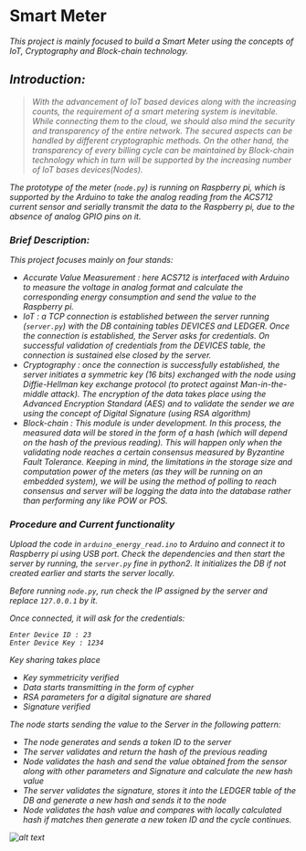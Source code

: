 # Smart Meter
<i> This project is mainly focused to build a Smart Meter using the concepts of IoT, Cryptography and Block-chain technology.<i>

## Introduction:
> With the advancement of IoT based devices along with the increasing counts, the requirement of a smart metering system is inevitable. While connecting them to the cloud, we should also mind the security and transparency of the entire network. The secured aspects can be handled by different cryptographic methods. On the other hand, the transparency of every billing cycle can be maintained by Block-chain technology which in turn will be supported by the increasing number of IoT bases devices(Nodes).

The prototype of the meter (`node.py`) is running on Raspberry pi, which is supported by the Arduino to take the analog reading from the ACS712 current sensor and serially transmit the data to the Raspberry pi, due to the absence of analog GPIO pins on it.

### Brief Description:
This project focuses mainly on four stands:
* Accurate Value Measurement : here ACS712 is interfaced with Arduino to measure the voltage in analog format and calculate the corresponding energy consumption and send the value to the Raspberry pi.
* IoT : a TCP connection is established between the server running (`server.py`) with the DB containing tables DEVICES and LEDGER. Once the connection is established, the Server asks for credentials. On successful validation of credentials from the DEVICES table, the connection is sustained else closed by the server.
* Cryptography : once the connection is successfully established, the server initiates a symmetric key (16 bits) exchanged with the node using Diffie-Hellman key exchange protocol (to protect against Man-in-the-middle attack). The encryption of the data takes place using the Advanced Encryption Standard (AES) and to validate the sender we are using the concept of Digital Signature (using RSA algorithm)
* Block-chain : This module is under development. In this process, the measured data will be stored in the form of a hash (which will depend on the hash of the previous reading). This will happen only when the validating node reaches a certain consensus measured by Byzantine Fault Tolerance. Keeping in mind, the limitations in the storage size and computation power of the meters (as they will be running on an embedded system), we will be using the method of polling to reach consensus and server will be logging the data into the database rather than performing any like POW or POS.

### Procedure and Current functionality
Upload the code in `arduino_energy_read.ino`  to Arduino and connect it to Raspberry pi using USB port.
Check the dependencies and then start the server by running, the `server.py` fine in python2. It initializes the DB if not created earlier and starts the server locally.

Before running `node.py`, run check the IP assigned by the server and replace `127.0.0.1` by it.

Once connected, it will ask for the credentials:
```
Enter Device ID : 23
Enter Device Key : 1234
```

Key sharing takes place
- Key symmetricity verified
- Data starts transmitting in the form of cypher
- RSA parameters for a digital signature are shared
- Signature verified

The node starts sending the value to the Server in the following pattern:
- The node generates and sends a token ID to the server
- The server validates and return the hash of the previous reading
- Node validates the hash and send the value obtained from the sensor along with other parameters and Signature and calculate the new hash value
- The server validates the signature, stores it into the LEDGER table of the DB and generate a new hash and sends it to the node
- Node validates the hash value and compares with locally calculated hash if matches then generate a new token ID and the cycle continues.

![alt text](https://i.postimg.cc/Px3HjKJ4/Screenshot-2019-04-07-at-10-00-39-PM.png)
